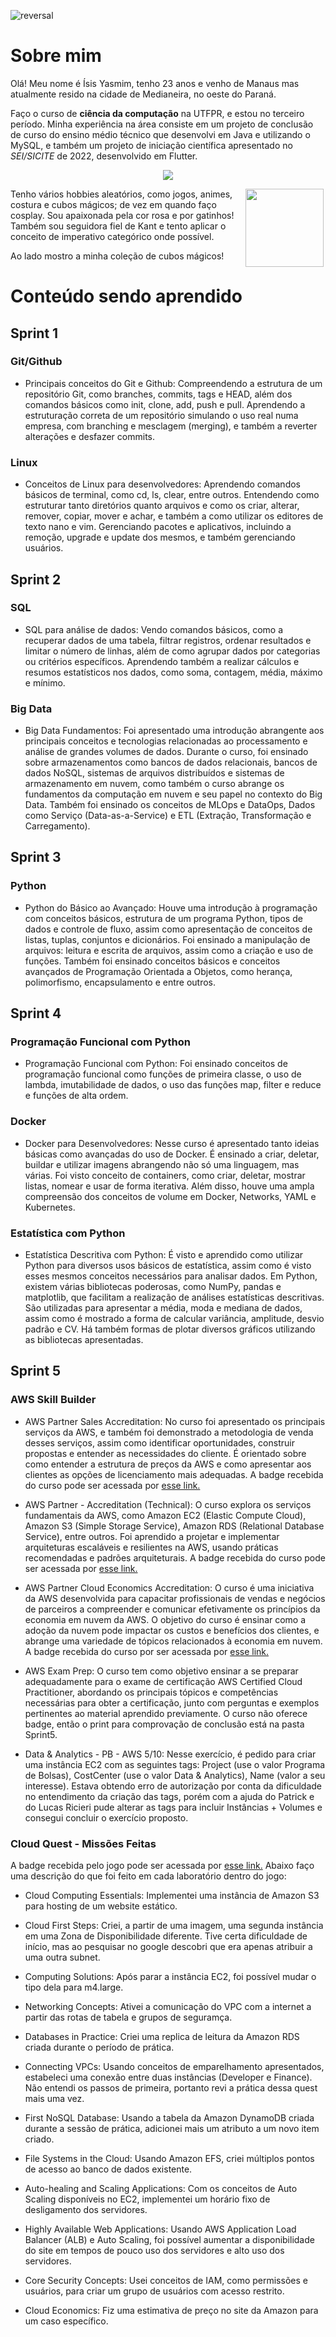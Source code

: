 ![reversal](https://capsule-render.vercel.app/api?type=waving&text=Compass%20UOL&fontSize=50&animation=fadeIn&height=210&fontAlignY=30&desc=Repositório%20do%20Programa%20de%20Bolsas&descSize=25&descAlignY=50&color=gradient&customColorList=27)
# Sobre mim
Olá! Meu nome é Ísis Yasmim, tenho 23 anos e venho de Manaus mas atualmente resido na cidade de Medianeira, no oeste do Paraná. 

Faço o curso de __ciência da computação__ na UTFPR, e estou no terceiro período. Minha experiência na área
consiste em um projeto de conclusão de curso do ensino médio técnico que desenvolvi em Java e
utilizando o MySQL, e também um projeto de iniciação científica apresentado no _SEI/SICITE_ de 2022,
desenvolvido em Flutter.

<p align = "center">
<a href="https://github.com/anuraghazra/github-readme-stats">
  <img src="https://github-readme-stats.vercel.app/api/top-langs/?username=Isisyasmim&size_weight=0.5&count_weight=1&layout=donut&theme=tokyonight" />
</a>
</p>




<img align = "right" width="125" height="125" hspace="3" src="https://i.imgur.com/9KmYrKv.jpg">

Tenho vários hobbies aleatórios, como jogos, animes, costura e cubos mágicos; de vez em quando faço cosplay. Sou apaixonada pela cor rosa e por gatinhos! Também sou seguidora fiel de Kant e tento aplicar o conceito de imperativo categórico onde possível.
 
Ao lado mostro a minha coleção de cubos mágicos!

# Conteúdo sendo aprendido
## Sprint 1
### Git/Github
* Principais conceitos do Git e Github: Compreendendo a estrutura de um repositório Git, como branches, commits, tags e HEAD, além dos comandos básicos como init, clone, add, push e pull. Aprendendo a estruturação correta de um repositório simulando o uso real numa empresa, com branching e mesclagem (merging), e também a reverter alterações e desfazer commits.
### Linux
* Conceitos de Linux para desenvolvedores: Aprendendo comandos básicos de terminal, como cd, ls, clear, entre outros. Entendendo como estruturar tanto diretórios quanto arquivos e como os criar, alterar, remover, copiar, mover e achar, e também a como utilizar os editores de texto nano e vim. Gerenciando pacotes e aplicativos, incluindo a remoção, upgrade e update dos mesmos, e também gerenciando usuários.

## Sprint 2
### SQL
* SQL para análise de dados: Vendo comandos básicos, como a recuperar dados de uma tabela, filtrar registros, ordenar resultados e limitar o número de linhas, além de como agrupar dados por categorias ou critérios específicos. Aprendendo também a realizar cálculos e resumos estatísticos nos dados, como soma, contagem, média, máximo e mínimo.
### Big Data
* Big Data Fundamentos: Foi apresentado uma introdução abrangente aos principais conceitos e tecnologias relacionadas ao processamento e análise de grandes volumes de dados. Durante o curso, foi ensinado sobre armazenamentos como bancos de dados relacionais, bancos de dados NoSQL, sistemas de arquivos distribuídos e sistemas de armazenamento em nuvem, como também o curso abrange os fundamentos da computação em nuvem e seu papel no contexto do Big Data. Também foi ensinado os conceitos de MLOps e DataOps, Dados como Serviço (Data-as-a-Service) e ETL (Extração, Transformação e Carregamento).

## Sprint 3
### Python
* Python do Básico ao Avançado: Houve uma introdução à programação com conceitos básicos, estrutura de um programa Python, tipos de dados e controle de fluxo, assim como apresentação de conceitos de listas, tuplas, conjuntos e dicionários. Foi ensinado a manipulação de arquivos: leitura e escrita de arquivos, assim como a criação e uso de funções. Também foi ensinado conceitos básicos e conceitos avançados de Programação Orientada a Objetos, como herança, polimorfismo, encapsulamento e entre outros.

## Sprint 4
### Programação Funcional com Python
* Programação Funcional com Python: Foi ensinado conceitos de programação funcional como funções de primeira classe, o uso de lambda, imutabilidade de dados, o uso das funções map, filter e reduce e funções de alta ordem.

### Docker
* Docker para Desenvolvedores: Nesse curso é apresentado tanto ideias básicas como avançadas do uso de Docker. É ensinado a criar, deletar, buildar e utilizar imagens abrangendo não só uma linguagem, mas várias. Foi visto conceito de containers, como criar, deletar, mostrar listas, nomear e usar de forma iterativa. Além disso, houve uma ampla compreensão dos conceitos de volume em Docker, Networks, YAML e Kubernetes.

### Estatística com Python
* Estatística Descritiva com Python: É visto e aprendido como utilizar Python para diversos usos básicos de estatística, assim como é visto esses mesmos conceitos necessários para analisar dados. Em Python, existem várias bibliotecas poderosas, como NumPy, pandas e matplotlib, que facilitam a realização de análises estatísticas descritivas. São utilizadas para apresentar a média, moda e mediana de dados, assim como é mostrado a forma de calcular variância, amplitude, desvio padrão e CV. Há também formas de plotar diversos gráficos utilizando as bibliotecas apresentadas.

## Sprint 5
### AWS Skill Builder
* AWS Partner Sales Accreditation: No curso foi apresentado os principais serviços da AWS, e também foi demonstrado a metodologia de venda desses serviços, assim como identificar oportunidades, construir propostas e entender as necessidades do cliente. É orientado sobre como entender a estrutura de preços da AWS e como apresentar aos clientes as opções de licenciamento mais adequadas. A badge recebida do curso pode ser acessada por [esse link.](https://www.credly.com/badges/403ea6f9-335e-40fa-adf4-658079015c42/public_url)

* AWS Partner - Accreditation (Technical): O curso explora os serviços fundamentais da AWS, como Amazon EC2 (Elastic Compute Cloud), Amazon S3 (Simple Storage Service), Amazon RDS (Relational Database Service), entre outros. Foi aprendido a projetar e implementar arquiteturas escaláveis e resilientes na AWS, usando práticas recomendadas e padrões arquiteturais. A badge recebida do curso pode ser acessada por [esse link.](https://www.credly.com/badges/ab3439f7-3066-4245-8781-bc4464871fe9/public_url)

* AWS Partner Cloud Economics Accreditation: O curso é uma iniciativa da AWS desenvolvida para capacitar profissionais de vendas e negócios de parceiros a compreender e comunicar efetivamente os princípios da economia em nuvem da AWS. O objetivo do curso é ensinar como a adoção da nuvem pode impactar os custos e benefícios dos clientes, e abrange uma variedade de tópicos relacionados à economia em nuvem. A badge recebida do curso por ser acessada por [esse link.](https://www.credly.com/badges/db9714ab-78ab-42b0-9582-b519f01aa673/public_url)

* AWS Exam Prep:  O curso tem como objetivo ensinar a se preparar adequadamente para o exame de certificação AWS Certified Cloud Practitioner, abordando os principais tópicos e competências necessárias para obter a certificação, junto com perguntas e exemplos pertinentes ao material aprendido previamente. O curso não oferece badge, então o print para comprovação de conclusão está na pasta Sprint5.

* Data & Analytics - PB - AWS 5/10: Nesse exercício, é pedido para criar uma instância EC2 com as seguintes tags: Project (use o valor Programa de Bolsas), CostCenter (use o valor Data & Analytics), Name (valor a seu interesse). Estava obtendo erro de autorização por conta da dificuldade no entendimento da criação das tags, porém com a ajuda do Patrick e do Lucas Ricieri pude alterar as tags para incluir Instâncias + Volumes e consegui concluir o exercício proposto.


### Cloud Quest - Missões Feitas
A badge recebida pelo jogo pode ser acessada por [esse link.](https://www.credly.com/badges/fbcf800d-c345-4332-a9b5-d94093799f21/public_url) Abaixo faço uma descrição do que foi feito em cada laboratório dentro do jogo:
* Cloud Computing Essentials: Implementei uma instância de Amazon S3 para hosting de um website estático.

* Cloud First Steps: Criei, a partir de uma imagem, uma segunda instância em uma Zona de Disponibilidade diferente. Tive certa dificuldade de início, mas ao pesquisar no google descobri que era apenas atribuir a uma outra subnet.

* Computing Solutions: Após parar a instância EC2, foi possível mudar o tipo dela para m4.large.

* Networking Concepts: Ativei a comunicação do VPC com a internet a partir das rotas de tabela e grupos de seguramça.

* Databases in Practice: Criei uma replica de leitura da Amazon RDS criada durante o período de prática.

* Connecting VPCs: Usando conceitos de emparelhamento apresentados, estabeleci uma conexão entre duas instâncias (Developer e Finance). Não entendi os passos de primeira, portanto revi a prática dessa quest mais uma vez.

* First NoSQL Database: Usando a tabela da Amazon DynamoDB criada durante a sessão de prática, adicionei mais um atributo a um novo item criado.

* File Systems in the Cloud: Usando Amazon EFS, criei múltiplos pontos de acesso ao banco de dados existente.

* Auto-healing and Scaling Applications: Com os conceitos de Auto Scaling disponíveis no EC2, implementei um horário fixo de desligamento dos servidores.

* Highly Available Web Applications: Usando AWS Application Load Balancer (ALB) e Auto Scaling, foi possível aumentar a disponibilidade do site em tempos de pouco uso dos servidores e alto uso dos servidores. 

* Core Security Concepts: Usei conceitos de IAM, como permissões e usuários, para criar um grupo de usuários com acesso restrito.
* Cloud Economics: Fiz uma estimativa de preço no site da Amazon para um caso específico.
